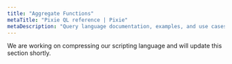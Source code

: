 ```yaml
---
title: "Aggregate Functions"
metaTitle: "Pixie QL reference | Pixie"
metaDescription: "Query language documentation, examples, and use cases."
---
```


We are working on compressing our scripting language and will update this section shortly.